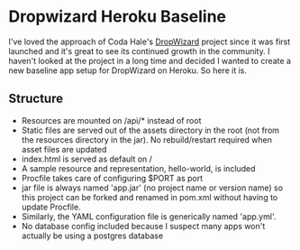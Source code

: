 # Dropwizard Heroku Baseline

I've loved the approach of Coda Hale's [DropWizard](http://dropwizard.io) project since it was first launched and it's great to see its continued growth in the community. I haven't looked at the project in a long time and decided I wanted to create a new baseline app setup for DropWizard on Heroku. So here it is.

## Structure

* Resources are mounted on /api/* instead of root
* Static files are served out of the assets directory in the root (not from the resources directory in the jar). No rebuild/restart required when asset files are updated
* index.html is served as default on /
* A sample resource and representation, hello-world, is included
* Procfile takes care of configuring $PORT as port
* jar file is always named 'app.jar' (no project name or version name) so this project can be forked and renamed in pom.xml without having to update Procfile. 
* Similarly, the YAML configuration file is generically named 'app.yml'.
* No database config included because I suspect many apps won't actually be using a postgres database
